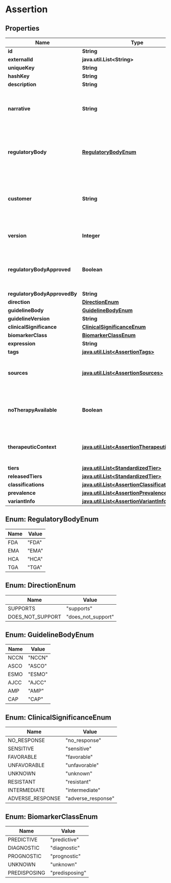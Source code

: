 # Assertion

## Properties
Name | Type | Description | Notes
------------ | ------------- | ------------- | -------------
**id** | **String** |  | 
**externalId** | **java.util.List&lt;String&gt;** |  |  [optional]
**uniqueKey** | **String** |  | 
**hashKey** | **String** |  |  [optional]
**description** | **String** |  |  [optional]
**narrative** | **String** | A human readeable narrative describing the assertion. |  [optional]
**regulatoryBody** | [**RegulatoryBodyEnum**](#RegulatoryBodyEnum) | The regulatory body that has governance over this assertion. | 
**customer** | **String** | The customer identifier that has governance over this assertion. | 
**version** | **Integer** | The assertion set version number. | 
**regulatoryBodyApproved** | **Boolean** | If true, this assertion&#x27;s therapuetic context has regulatory approval. |  [optional]
**regulatoryBodyApprovedBy** | **String** |  |  [optional]
**direction** | [**DirectionEnum**](#DirectionEnum) |  |  [optional]
**guidelineBody** | [**GuidelineBodyEnum**](#GuidelineBodyEnum) |  |  [optional]
**guidelineVersion** | **String** |  |  [optional]
**clinicalSignificance** | [**ClinicalSignificanceEnum**](#ClinicalSignificanceEnum) |  |  [optional]
**biomarkerClass** | [**BiomarkerClassEnum**](#BiomarkerClassEnum) |  |  [optional]
**expression** | **String** |  |  [optional]
**tags** | [**java.util.List&lt;AssertionTags&gt;**](AssertionTags.md) |  |  [optional]
**sources** | [**java.util.List&lt;AssertionSources&gt;**](AssertionSources.md) | The supporting evidence for this assertion. |  [optional]
**noTherapyAvailable** | **Boolean** | If true, there is no therapy related to this assertion. |  [optional]
**therapeuticContext** | [**java.util.List&lt;AssertionTherapeuticContext&gt;**](AssertionTherapeuticContext.md) | The therapies associated with this assertion. |  [optional]
**tiers** | [**java.util.List&lt;StandardizedTier&gt;**](StandardizedTier.md) |  |  [optional]
**releasedTiers** | [**java.util.List&lt;StandardizedTier&gt;**](StandardizedTier.md) |  |  [optional]
**classifications** | [**java.util.List&lt;AssertionClassifications&gt;**](AssertionClassifications.md) |  |  [optional]
**prevalence** | [**java.util.List&lt;AssertionPrevalence&gt;**](AssertionPrevalence.md) |  |  [optional]
**variantInfo** | [**java.util.List&lt;AssertionVariantInfo&gt;**](AssertionVariantInfo.md) |  |  [optional]

<a name="RegulatoryBodyEnum"></a>
## Enum: RegulatoryBodyEnum
Name | Value
---- | -----
FDA | &quot;FDA&quot;
EMA | &quot;EMA&quot;
HCA | &quot;HCA&quot;
TGA | &quot;TGA&quot;

<a name="DirectionEnum"></a>
## Enum: DirectionEnum
Name | Value
---- | -----
SUPPORTS | &quot;supports&quot;
DOES_NOT_SUPPORT | &quot;does_not_support&quot;

<a name="GuidelineBodyEnum"></a>
## Enum: GuidelineBodyEnum
Name | Value
---- | -----
NCCN | &quot;NCCN&quot;
ASCO | &quot;ASCO&quot;
ESMO | &quot;ESMO&quot;
AJCC | &quot;AJCC&quot;
AMP | &quot;AMP&quot;
CAP | &quot;CAP&quot;

<a name="ClinicalSignificanceEnum"></a>
## Enum: ClinicalSignificanceEnum
Name | Value
---- | -----
NO_RESPONSE | &quot;no_response&quot;
SENSITIVE | &quot;sensitive&quot;
FAVORABLE | &quot;favorable&quot;
UNFAVORABLE | &quot;unfavorable&quot;
UNKNOWN | &quot;unknown&quot;
RESISTANT | &quot;resistant&quot;
INTERMEDIATE | &quot;intermediate&quot;
ADVERSE_RESPONSE | &quot;adverse_response&quot;

<a name="BiomarkerClassEnum"></a>
## Enum: BiomarkerClassEnum
Name | Value
---- | -----
PREDICTIVE | &quot;predictive&quot;
DIAGNOSTIC | &quot;diagnostic&quot;
PROGNOSTIC | &quot;prognostic&quot;
UNKNOWN | &quot;unknown&quot;
PREDISPOSING | &quot;predisposing&quot;
